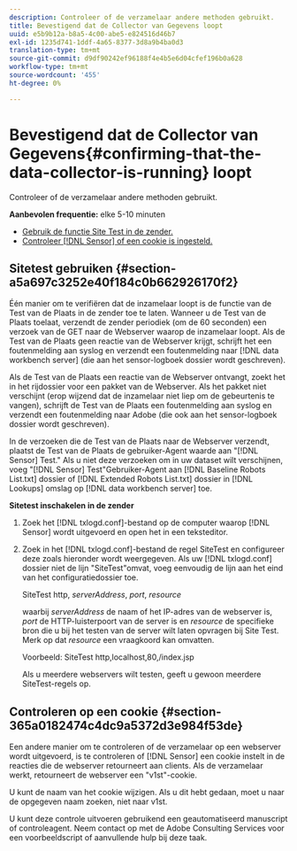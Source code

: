 ```yaml
---
description: Controleer of de verzamelaar andere methoden gebruikt.
title: Bevestigend dat de Collector van Gegevens loopt
uuid: e5b9b12a-b8a5-4c00-abe5-e824516d46b7
exl-id: 1235d741-1ddf-4a65-8377-3d8a9b4ba0d3
translation-type: tm+mt
source-git-commit: d9df90242ef96188f4e4b5e6d04cfef196b0a628
workflow-type: tm+mt
source-wordcount: '455'
ht-degree: 0%

---
```


# Bevestigend dat de Collector van Gegevens{#confirming-that-the-data-collector-is-running} loopt

Controleer of de verzamelaar andere methoden gebruikt.

**Aanbevolen frequentie:** elke 5-10 minuten

* [Gebruik de functie Site Test in de zender.](../../../home/c-snsr-ovrvw/admin-sensor/c-data-cltr-rng.md#section-a5a697c3252e40f184c0b662926170f2)
* [Controleer  [!DNL Sensor] of een cookie is ingesteld.](../../../home/c-snsr-ovrvw/admin-sensor/c-data-cltr-rng.md#section-365a0182474c4dc9a5372d3e984f53de)

## Sitetest gebruiken {#section-a5a697c3252e40f184c0b662926170f2}

Één manier om te verifiëren dat de inzamelaar loopt is de functie van de Test van de Plaats in de zender toe te laten. Wanneer u de Test van de Plaats toelaat, verzendt de zender periodiek (om de 60 seconden) een verzoek van de GET naar de Webserver waarop de inzamelaar loopt. Als de Test van de Plaats geen reactie van de Webserver krijgt, schrijft het een foutenmelding aan syslog en verzendt een foutenmelding naar [!DNL data workbench server] (die aan het sensor-logboek dossier wordt geschreven).

Als de Test van de Plaats een reactie van de Webserver ontvangt, zoekt het in het rijdossier voor een pakket van de Webserver. Als het pakket niet verschijnt (erop wijzend dat de inzamelaar niet liep om de gebeurtenis te vangen), schrijft de Test van de Plaats een foutenmelding aan syslog en verzendt een foutenmelding naar Adobe (die ook aan het sensor-logboek dossier wordt geschreven).

In de verzoeken die de Test van de Plaats naar de Webserver verzendt, plaatst de Test van de Plaats de gebruiker-Agent waarde aan &quot;[!DNL Sensor] Test.&quot; Als u niet deze verzoeken om in uw dataset wilt verschijnen, voeg &quot;[!DNL Sensor] Test&quot;Gebruiker-Agent aan [!DNL Baseline Robots List.txt] dossier of [!DNL Extended Robots List.txt] dossier in [!DNL Lookups] omslag op [!DNL data workbench server] toe.

**Sitetest inschakelen in de zender**

1. Zoek het [!DNL txlogd.conf]-bestand op de computer waarop [!DNL Sensor] wordt uitgevoerd en open het in een teksteditor.

1. Zoek in het [!DNL txlogd.conf]-bestand de regel SiteTest en configureer deze zoals hieronder wordt weergegeven. Als uw [!DNL txlogd.conf] dossier niet de lijn &quot;SiteTest&quot;omvat, voeg eenvoudig de lijn aan het eind van het configuratiedossier toe.

   SiteTest http, *serverAddress*, *port*, *resource*

   waarbij *serverAddress* de naam of het IP-adres van de webserver is, *port* de HTTP-luisterpoort van de server is en *resource* de specifieke bron die u bij het testen van de server wilt laten opvragen bij Site Test. Merk op dat *resource* een vraagkoord kan omvatten.

   Voorbeeld: SiteTest http,localhost,80,/index.jsp

   Als u meerdere webservers wilt testen, geeft u gewoon meerdere SiteTest-regels op.

## Controleren op een cookie {#section-365a0182474c4dc9a5372d3e984f53de}

Een andere manier om te controleren of de verzamelaar op een webserver wordt uitgevoerd, is te controleren of [!DNL Sensor] een cookie instelt in de reacties die de webserver retourneert aan clients. Als de verzamelaar werkt, retourneert de webserver een &quot;v1st&quot;-cookie.

U kunt de naam van het cookie wijzigen. Als u dit hebt gedaan, moet u naar de opgegeven naam zoeken, niet naar v1st.

U kunt deze controle uitvoeren gebruikend een geautomatiseerd manuscript of controleagent. Neem contact op met de Adobe Consulting Services voor een voorbeeldscript of aanvullende hulp bij deze taak.
